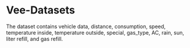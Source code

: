 # Vee-Datasets
The dataset contains vehicle data, distance, consumption, speed, temperature inside, temperature outside, special, gas_type, AC, rain, sun, liter refill, and gas refill.
